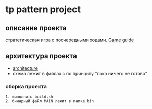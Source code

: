 # tp pattern project

## описание проекта

стратегическая игра с поочередными ходами. [Game guide](GAMEGUIDE.md)

## архитектура проекта

- [architecture](ARCHITECTURE.md)
- схема лежит в файлах с по принципу "пока ничего не готово"

### сборка проекта
    
    1. выполнить build.sh
    2. бинарный файл MAIN лежит в папке bin

